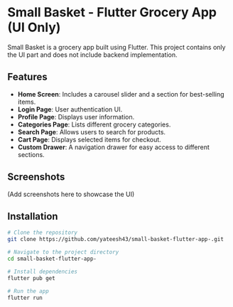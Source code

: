 # Small Basket - Flutter Grocery App (UI Only)

Small Basket is a grocery app built using Flutter. This project contains only the UI part and does not include backend implementation.

## Features
- **Home Screen**: Includes a carousel slider and a section for best-selling items.
- **Login Page**: User authentication UI.
- **Profile Page**: Displays user information.
- **Categories Page**: Lists different grocery categories.
- **Search Page**: Allows users to search for products.
- **Cart Page**: Displays selected items for checkout.
- **Custom Drawer**: A navigation drawer for easy access to different sections.

## Screenshots
(Add screenshots here to showcase the UI)

## Installation
```sh
# Clone the repository
git clone https://github.com/yateesh43/small-basket-flutter-app-.git

# Navigate to the project directory
cd small-basket-flutter-app-

# Install dependencies
flutter pub get

# Run the app
flutter run

